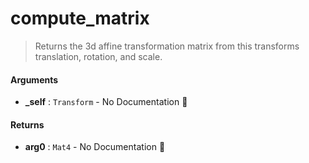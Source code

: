 # compute\_matrix

>  Returns the 3d affine transformation matrix from this transforms translation,
>  rotation, and scale.

#### Arguments

- **\_self** : `Transform` \- No Documentation 🚧

#### Returns

- **arg0** : `Mat4` \- No Documentation 🚧